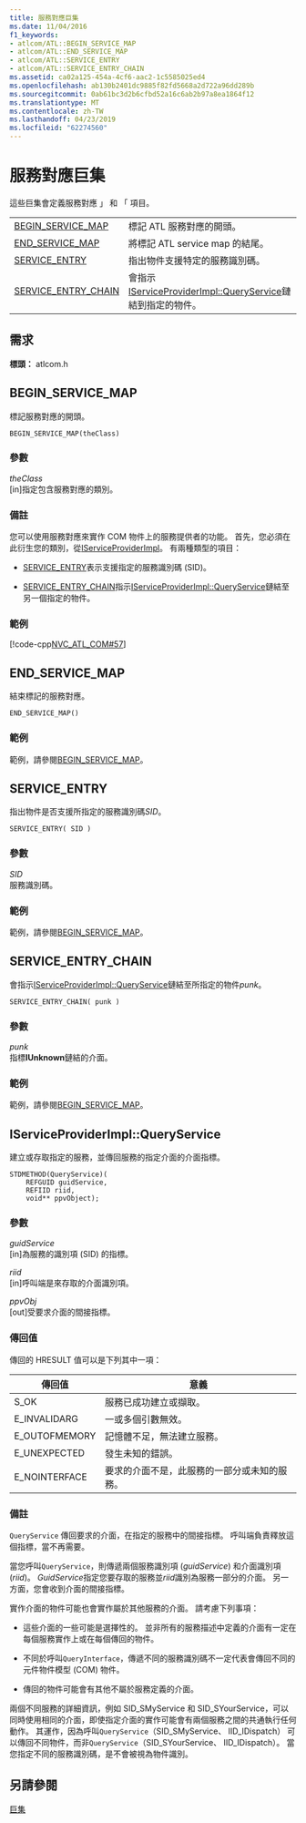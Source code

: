 ```yaml
---
title: 服務對應巨集
ms.date: 11/04/2016
f1_keywords:
- atlcom/ATL::BEGIN_SERVICE_MAP
- atlcom/ATL::END_SERVICE_MAP
- atlcom/ATL::SERVICE_ENTRY
- atlcom/ATL::SERVICE_ENTRY_CHAIN
ms.assetid: ca02a125-454a-4cf6-aac2-1c5585025ed4
ms.openlocfilehash: ab130b2401dc9885f82fd5668a2d722a96dd289b
ms.sourcegitcommit: 0ab61bc3d2b6cfbd52a16c6ab2b97a8ea1864f12
ms.translationtype: MT
ms.contentlocale: zh-TW
ms.lasthandoff: 04/23/2019
ms.locfileid: "62274560"
---
```

# <a name="service-map-macros"></a>服務對應巨集

這些巨集會定義服務對應 」 和 「 項目。

|||
|-|-|
|[BEGIN_SERVICE_MAP](#begin_service_map)|標記 ATL 服務對應的開頭。|
|[END_SERVICE_MAP](#end_service_map)|將標記 ATL service map 的結尾。|
|[SERVICE_ENTRY](#service_entry)|指出物件支援特定的服務識別碼。|
|[SERVICE_ENTRY_CHAIN](#service_entry_chain)|會指示[IServiceProviderImpl::QueryService](#queryservice)鏈結到指定的物件。|

## <a name="requirements"></a>需求

**標頭：** atlcom.h

##  <a name="begin_service_map"></a>  BEGIN_SERVICE_MAP

標記服務對應的開頭。

```
BEGIN_SERVICE_MAP(theClass)
```

### <a name="parameters"></a>參數

*theClass*<br/>
[in]指定包含服務對應的類別。

### <a name="remarks"></a>備註

您可以使用服務對應來實作 COM 物件上的服務提供者的功能。 首先，您必須在此衍生您的類別，從[IServiceProviderImpl](../../atl/reference/iserviceproviderimpl-class.md)。 有兩種類型的項目：

- [SERVICE_ENTRY](#service_entry)表示支援指定的服務識別碼 (SID)。

- [SERVICE_ENTRY_CHAIN](#service_entry_chain)指示[IServiceProviderImpl::QueryService](#queryservice)鏈結至另一個指定的物件。

### <a name="example"></a>範例

[!code-cpp[NVC_ATL_COM#57](../../atl/codesnippet/cpp/service-map-macros_1.h)]

##  <a name="end_service_map"></a>  END_SERVICE_MAP

結束標記的服務對應。

```
END_SERVICE_MAP()
```

### <a name="example"></a>範例

範例，請參閱[BEGIN_SERVICE_MAP](#begin_service_map)。

##  <a name="service_entry"></a>  SERVICE_ENTRY

指出物件是否支援所指定的服務識別碼*SID*。

```
SERVICE_ENTRY( SID )
```

### <a name="parameters"></a>參數

*SID*<br/>
服務識別碼。

### <a name="example"></a>範例

範例，請參閱[BEGIN_SERVICE_MAP](#begin_service_map)。

##  <a name="service_entry_chain"></a>  SERVICE_ENTRY_CHAIN

會指示[IServiceProviderImpl::QueryService](#queryservice)鏈結至所指定的物件*punk*。

```
SERVICE_ENTRY_CHAIN( punk )
```

### <a name="parameters"></a>參數

*punk*<br/>
指標**IUnknown**鏈結的介面。

### <a name="example"></a>範例

範例，請參閱[BEGIN_SERVICE_MAP](#begin_service_map)。

##  <a name="queryservice"></a>  IServiceProviderImpl::QueryService

建立或存取指定的服務，並傳回服務的指定介面的介面指標。

```
STDMETHOD(QueryService)(
    REFGUID guidService,
    REFIID riid,
    void** ppvObject);
```

### <a name="parameters"></a>參數

*guidService*<br/>
[in]為服務的識別項 (SID) 的指標。

*riid*<br/>
[in]呼叫端是來存取的介面識別項。

*ppvObj*<br/>
[out]受要求介面的間接指標。

### <a name="return-value"></a>傳回值

傳回的 HRESULT 值可以是下列其中一項：

|傳回值|意義|
|------------------|-------------|
|S_OK|服務已成功建立或擷取。|
|E_INVALIDARG|一或多個引數無效。|
|E_OUTOFMEMORY|記憶體不足，無法建立服務。|
|E_UNEXPECTED|發生未知的錯誤。|
|E_NOINTERFACE|要求的介面不是，此服務的一部分或未知的服務。|

### <a name="remarks"></a>備註

`QueryService` 傳回要求的介面，在指定的服務中的間接指標。 呼叫端負責釋放這個指標，當不再需要。

當您呼叫`QueryService`，則傳遞兩個服務識別項 (*guidService*) 和介面識別項 (*riid*)。 *GuidService*指定您要存取的服務並*riid*識別為服務一部分的介面。 另一方面，您會收到介面的間接指標。

實作介面的物件可能也會實作屬於其他服務的介面。 請考慮下列事項：

- 這些介面的一些可能是選擇性的。 並非所有的服務描述中定義的介面有一定在每個服務實作上或在每個傳回的物件。

- 不同於呼叫`QueryInterface`，傳遞不同的服務識別碼不一定代表會傳回不同的元件物件模型 (COM) 物件。

- 傳回的物件可能會有其他不屬於服務定義的介面。

兩個不同服務的詳細資訊，例如 SID_SMyService 和 SID_SYourService，可以同時使用相同的介面，即使指定介面的實作可能會有兩個服務之間的共通執行任何動作。 其運作，因為呼叫`QueryService`（SID_SMyService、 IID_IDispatch） 可以傳回不同物件，而非`QueryService`（SID_SYourService、 IID_IDispatch）。 當您指定不同的服務識別碼，是不會被視為物件識別。

## <a name="see-also"></a>另請參閱

[巨集](../../atl/reference/atl-macros.md)

